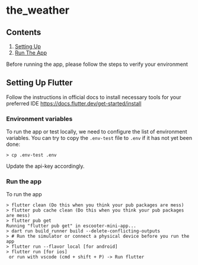 # the_weather

## Contents

1. [Setting Up](#setting-up-flutter)
2. [Run The App](#run-the-app)

Before running the app, please follow the steps to verify your environment

## Setting Up Flutter

Follow the instructions in official docs to install necessary tools for your preferred IDE
https://docs.flutter.dev/get-started/install

### Environment variables

To run the app or test locally, we need to configure the list of environment variables.
You can try to copy the `.env-test` file to `.env` if it has not yet been done:

```
> cp .env-test .env
```
Update the api-key accordingly.

### Run the app

To run the app

```
> flutter clean (Do this when you think your pub packages are mess)
> flutter pub cache clean (Do this when you think your pub packages are mess)
> flutter pub get
Running "flutter pub get" in escooter-mini-app...
> dart run build_runner build --delete-conflicting-outputs
> # Run the simulator or connect a physical device before you run the app
> flutter run --flavor local [for android]
> flutter run [for ios]
 or run with vscode (cmd + shift + P) -> Run flutter
```
